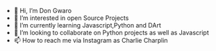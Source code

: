 - 👋 Hi, I’m Don Gwaro
- 👀 I’m interested in open Source Projects 
- 🌱 I’m currently learning Javascript,Python and DArt
- 💞️ I’m looking to collaborate on Python projects as well as Javascript
- 📫 How to reach me via Instagram as Charlie Charplin
<!---

